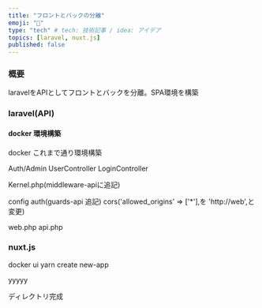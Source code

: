 ```yaml
---
title: "フロントとバックの分離"
emoji: "🌊"
type: "tech" # tech: 技術記事 / idea: アイデア
topics: [laravel, nuxt.js]
published: false
---
```

### 概要
laravelをAPIとしてフロントとバックを分離。SPA環境を構築
### laravel(API)
#### docker 環境構築
docker これまで通り環境構築

Auth/Admin
  UserController
  LoginController

Kernel.php(middleware-apiに追記)

config
 auth(guards-api 追記)
 cors('allowed_origins' => ['*'],を
 'http://web',と変更)

web.php
 api.php

### nuxt.js
docker
ui yarn create new-app

yyyyy

ディレクトリ完成